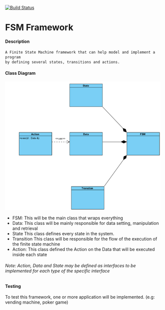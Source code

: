 [![Build Status](https://travis-ci.com/johnsourour/FSM_Framework.svg?branch=master)](https://travis-ci.com/johnsourour/FSM_Framework)
<br />

# FSM Framework

#### Description

```
A Finite State Machine framework that can help model and implement a program 
by defining several states, transitions and actions.
```

#### Class Diagram

![](class_d.png)

 * FSM:
    This will be the main class that wraps everything
 * Data:
    This class will be mainly responsible for data setting, manipulation and retrieval
 * State
    This class defines every state in the system.
 * Transition 
    This class will be responsible for the flow of the execution of the finite
    state machine
 * Action:
    This class defined the Action on the Data that will be executed inside each state
 
 ###### Note:  Action, Data and State may be defined as interfaces to be implemented for each type of the specific interface
  
    
 #### Testing
 
 To test this framework, one or more application will be implemented. (e.g: vending machine, poker game)





